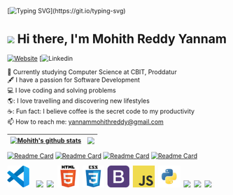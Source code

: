 [![Typing SVG](https://readme-typing-svg.herokuapp.com?font=Courier+new&color=%23808080&size=40&width=800&duration=6969&lines=Welcome+to+my+profile!)](https://git.io/typing-svg)
# <img src="https://raw.githubusercontent.com/iampavangandhi/iampavangandhi/master/gifs/Hi.gif" width="30px"> Hi there, I'm Mohith Reddy Yannam

[![Website](https://img.shields.io/badge/Mohith%20Reddy%20Yannam-grey?style=for-the-badge&url=https%3A%2F%2Fkevinfeng.ga)](https://mohithreddy20.github.io/Personal-Portfolio/Portfolio/index.html)
[![Linkedin](https://img.shields.io/badge/LinkedIn-blue?style=for-the-badge&logo=linkedin&labelColor=blue&link=https://www.linkedin.com/in/mohith-reddy-yannam/)

:school: Currently studying Computer Science at CBIT, Proddatur</br>
:fountain_pen: I have a passion for Software Development</br>
:computer: I love coding and solving problems</br>
🌎: I love travelling and discovering new lifestyles</br>
☕: Fun fact: I believe coffee is the secret code to my productivity</br>
:mailbox: How to reach me: <a href="mailto:yannammohithreddy@gmail.com">yannammohithreddy@gmail.com</a>

| <a href="https://github.com/anuraghazra/github-readme-stats"><img align="center" src="https://github-readme-stats.vercel.app/api?username=MohithReddy2088&theme=github_dark&hide=contribs,issues&show_icons=true&hide_border=true" alt="Mohith's github stats" /></a> | <a href="https://github.com/anuraghazra/github-readme-stats"><img align="center" src="https://github-readme-stats.vercel.app/api/top-langs/?username=MohithReddy20&theme=github_dark&layout=compact&hide_border=true" /></a> |
| ------------- | ------------- |

[![Readme Card](https://github-readme-stats.vercel.app/api/pin/?username=MohithReddy20&repo=Personal-Portfolio&theme=github_dark)](https://github.com/MohithReddy20/Personal-Portfolio)
[![Readme Card](https://github-readme-stats.vercel.app/api/pin/?username=MohithReddy20&repo=Python_Replit&theme=github_dark)](https://github.com/MohithReddy20/Python_Replit)
[![Readme Card](https://github-readme-stats.vercel.app/api/pin/?username=MohithReddy20&repo=RandomDadJokes&theme=github_dark)](https://github.com/MohithReddy20/RandomDadJokes)
[![Readme Card](https://github-readme-stats.vercel.app/api/pin/?username=MohithReddy20&repo=CodeSoft&theme=github_dark)](https://github.com/MohithReddy20/CodeSoft)

<div>
  <img width=50px src="https://raw.githubusercontent.com/github/explore/80688e429a7d4ef2fca1e82350fe8e3517d3494d/topics/visual-studio-code/visual-studio-code.png">&nbsp;&nbsp;&nbsp;
  <img width=50px src="https://upload.wikimedia.org/wikipedia/commons/thumb/1/1d/PyCharm_Icon.svg/512px-PyCharm_Icon.svg.png">&nbsp;
  <img width=50px src="https://cdn.freebiesupply.com/logos/large/2x/eclipse-11-logo-png-transparent.png">&nbsp;
  <img width=50px src="https://raw.githubusercontent.com/github/explore/80688e429a7d4ef2fca1e82350fe8e3517d3494d/topics/html/html.png">&nbsp;
  <img width=50px src="https://raw.githubusercontent.com/github/explore/80688e429a7d4ef2fca1e82350fe8e3517d3494d/topics/css/css.png">&nbsp;
  <img width=50px src="https://raw.githubusercontent.com/github/explore/80688e429a7d4ef2fca1e82350fe8e3517d3494d/topics/bootstrap/bootstrap.png">&nbsp;
  <img width=50px src="https://raw.githubusercontent.com/github/explore/80688e429a7d4ef2fca1e82350fe8e3517d3494d/topics/javascript/javascript.png">&nbsp;
  <img width=50px src="https://raw.githubusercontent.com/github/explore/80688e429a7d4ef2fca1e82350fe8e3517d3494d/topics/python/python.png">&nbsp;
  <img width=50px src="https://upload.wikimedia.org/wikipedia/commons/1/18/C_Programming_Language.svg">&nbsp;
  <img width=50px src="https://brandslogos.com/wp-content/uploads/images/large/java-logo-1.png">&nbsp;
  <img width=50px src="https://upload.wikimedia.org/wikipedia/commons/thumb/5/5f/Windows_logo_-_2012.svg/2048px-Windows_logo_-_2012.svg.png">&nbsp;
</div>
